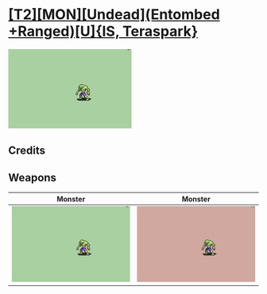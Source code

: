 # [\[T2\]\[MON\]\[Undead\]\(Entombed +Ranged\)\[U\]{IS, Teraspark}](../%5BT2%5D%5BMON%5D%5BUndead%5D(Entombed%20+Ranged)%5BU%5D%7BIS,%20Teraspark%7D)

<img src="./8.%20Monster/Monster_000.png" alt="[T2][MON][Undead](Entombed +Ranged)[U]{IS, Teraspark} standing" />

## Credits



## Weapons


|Monster |Monster |
|  :---: | :---: |
| <img alt="Monster animation" src="./8.%20Monster/Monster.gif" /> | <img alt="Monster animation" src="./8.%20Monster%20(Magic%20Ranged)%20%7BTeraspark%7D/Monster.gif" /> |
